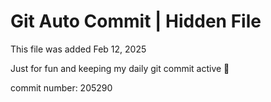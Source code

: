 # Git Auto Commit | Hidden File

This file was added Feb 12, 2025

Just for fun and keeping my daily git commit active 🤪

commit number: 205290

